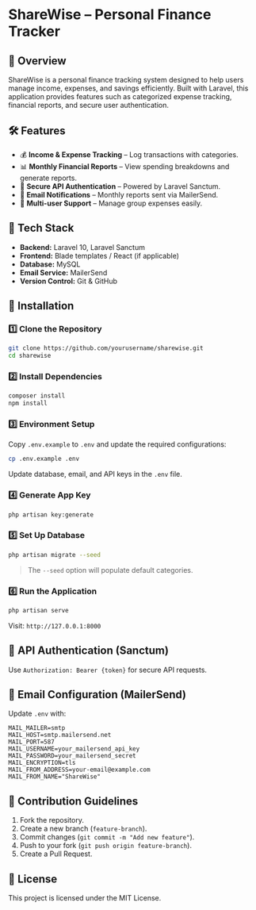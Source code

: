 # ShareWise – Personal Finance Tracker

## 📌 Overview
ShareWise is a personal finance tracking system designed to help users manage income, expenses, and savings efficiently. Built with Laravel, this application provides features such as categorized expense tracking, financial reports, and secure user authentication.

## 🛠️ Features
- 💰 **Income & Expense Tracking** – Log transactions with categories.
- 📊 **Monthly Financial Reports** – View spending breakdowns and generate reports.
- 🔐 **Secure API Authentication** – Powered by Laravel Sanctum.
- 📧 **Email Notifications** – Monthly reports sent via MailerSend.
- 🏦 **Multi-user Support** – Manage group expenses easily.

## 🚀 Tech Stack
- **Backend:** Laravel 10, Laravel Sanctum
- **Frontend:** Blade templates / React (if applicable)
- **Database:** MySQL
- **Email Service:** MailerSend
- **Version Control:** Git & GitHub

## 🔧 Installation

### 1️⃣ Clone the Repository
```bash
git clone https://github.com/yourusername/sharewise.git
cd sharewise
```

### 2️⃣ Install Dependencies
```bash
composer install
npm install
```

### 3️⃣ Environment Setup
Copy `.env.example` to `.env` and update the required configurations:
```bash
cp .env.example .env
```
Update database, email, and API keys in the `.env` file.

### 4️⃣ Generate App Key
```bash
php artisan key:generate
```

### 5️⃣ Set Up Database
```bash
php artisan migrate --seed
```
> The `--seed` option will populate default categories.

### 6️⃣ Run the Application
```bash
php artisan serve
```
Visit: `http://127.0.0.1:8000`

## 🔑 API Authentication (Sanctum)
Use `Authorization: Bearer {token}` for secure API requests.

## 📨 Email Configuration (MailerSend)
Update `.env` with:
```
MAIL_MAILER=smtp
MAIL_HOST=smtp.mailersend.net
MAIL_PORT=587
MAIL_USERNAME=your_mailersend_api_key
MAIL_PASSWORD=your_mailersend_secret
MAIL_ENCRYPTION=tls
MAIL_FROM_ADDRESS=your-email@example.com
MAIL_FROM_NAME="ShareWise"
```

## 📝 Contribution Guidelines
1. Fork the repository.
2. Create a new branch (`feature-branch`).
3. Commit changes (`git commit -m "Add new feature"`).
4. Push to your fork (`git push origin feature-branch`).
5. Create a Pull Request.

## 📄 License
This project is licensed under the MIT License.

